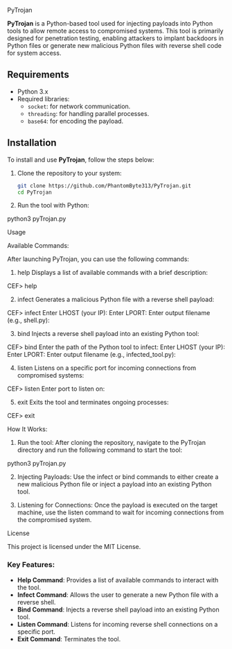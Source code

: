 PyTrojan

**PyTrojan** is a Python-based tool used for injecting payloads into Python tools to allow remote access to compromised systems. This tool is primarily designed for penetration testing, enabling attackers to implant backdoors in Python files or generate new malicious Python files with reverse shell code for system access.

## Requirements

- Python 3.x
- Required libraries:
  - `socket`: for network communication.
  - `threading`: for handling parallel processes.
  - `base64`: for encoding the payload.

## Installation

To install and use **PyTrojan**, follow the steps below:

1. Clone the repository to your system:
   ```bash
   git clone https://github.com/PhantomByte313/PyTrojan.git
   cd PyTrojan

2. Run the tool with Python:

python3 pyTrojan.py



Usage

Available Commands:

After launching PyTrojan, you can use the following commands:

1. help
Displays a list of available commands with a brief description:

CEF> help


2. infect
Generates a malicious Python file with a reverse shell payload:

CEF> infect
Enter LHOST (your IP): <IP address>
Enter LPORT: <Port number>
Enter output filename (e.g., shell.py): <Output filename>


3. bind
Injects a reverse shell payload into an existing Python tool:

CEF> bind
Enter the path of the Python tool to infect: <Tool file path>
Enter LHOST (your IP): <IP address>
Enter LPORT: <Port number>
Enter output filename (e.g., infected_tool.py): <Output filename>


4. listen
Listens on a specific port for incoming connections from compromised systems:

CEF> listen
Enter port to listen on: <Port number>


5. exit
Exits the tool and terminates ongoing processes:

CEF> exit



How It Works:

1. Run the tool:
After cloning the repository, navigate to the PyTrojan directory and run the following command to start the tool:

python3 pyTrojan.py


2. Injecting Payloads:
Use the infect or bind commands to either create a new malicious Python file or inject a payload into an existing Python tool.


3. Listening for Connections:
Once the payload is executed on the target machine, use the listen command to wait for incoming connections from the compromised system.



License

This project is licensed under the MIT License.

### Key Features:

- **Help Command**: Provides a list of available commands to interact with the tool.
- **Infect Command**: Allows the user to generate a new Python file with a reverse shell.
- **Bind Command**: Injects a reverse shell payload into an existing Python tool.
- **Listen Command**: Listens for incoming reverse shell connections on a specific port.
- **Exit Command**: Terminates the tool.

